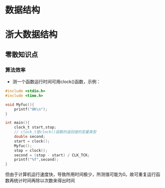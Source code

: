 # 数据结构

# 浙大数据结构
## 零散知识点
### 算法效率
* 测一个函数运行时间可用clock()函数，示例：
``` C
#include <stdio.h>
#include <time.h>

void Myfuc(){
    printf("OK\n");
}

int main(){
    clock_t start,stop;
    // clock_t是clock()函数的返回值的变量类型
    double second;
    start = clock();
    Myfuc();
    stop = clock();
    second = (stop - start) / CLK_TCK;
    printf("%f",second);
}
```
但由于计算机运行速度快，导致所用时间极少，所测值可能为0。故可重复运行函数再统计时间再除以次数来得出时间